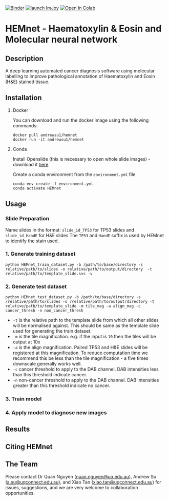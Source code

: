 [![Binder](https://mybinder.org/badge_logo.svg)](https://mybinder.org/v2/gh/BiomedicalMachineLearning/HEMnet/master?filepath=Development)
[![launch ImJoy](https://imjoy.io/static/badge/launch-imjoy-badge.svg)](https://imjoy.io/#/app?plugin=https://github.com/BiomedicalMachineLearning/HEMnet/blob/master/Demo/HEMnet_Tile_Predictor.imjoy.html)
[![Open In Colab](https://colab.research.google.com/assets/colab-badge.svg)](https://colab.research.google.com/github/BiomedicalMachineLearning/HEMnet/blob/master/Demo/TCGA_Inference.ipynb)

# HEMnet - Haematoxylin & Eosin and Molecular neural network

## Description
A deep learning automated cancer diagnosis software using molecular labelling to improve pathological annotation of 
Haematoxylin and Eosin (H&E) stained tissue. 

## Installation

1. Docker

    You can download and run the docker image using the following commands:
    
    ```
    docker pull andrewsu1/hemnet    
    docker run -it andrewsu1/hemnet
    ```
2. Conda 
   
   Install Openslide (this is necessary to open whole slide images) - download it [here](https://openslide.org/download/)
   
   Create a conda environment from the `environment.yml` file
   
   ```
   conda env create -f environment.yml
   conda activate HEMnet
   ```
   
## Usage
### Slide Preparation

Name slides in the format: `slide_id_TP53` for TP53 slides and `slide_id_HandE` for H&E slides
The `TP53` and `HandE` suffix is used by HEMnet to identify the stain used. 

### 1. Generate training dataset

`python HEMnet_train_dataset.py -b /path/to/base/directory -s relative/path/to/slides -o relative/path/to/output/directory 
-t relative/path/to/template_slide.svs -v`

### 2. Generate test dataset
`python HEMnet_test_dataset.py -b /path/to/base/directory -s /relative/path/to/slides -o /relative/path/to/output/directory
 -t relative/path/to/template_slide -m tile_mag -a align_mag -c cancer_thresh -n non_cancer_thresh`
 * `-t` is the relative path to the template slide from which all other slides will be normalised against. 
 This should be same as the template slide used for generating the train dataset. 
 * `-m` is the tile magnification. e.g. if  the input is `10` then the tiles will be output at 10x
 * `-a` is the align magnification. Paired TP53 and H&E slides will be registered at this magnification. 
 To reduce computation time we recommend this be less than the tile magnification - a five times downscale generally works well.
 * `-c` cancer threshold to apply to the DAB channel. DAB intensities less than this threshold indicate cancer.
 * `-n` non-cancer threshold to apply to the DAB channel. DAB intensities greater than this threshold indicate no cancer. 
### 3. Train model
 
### 4. Apply model to diagnose new images

## Results

## Citing HEMnet

## The Team
Please contact Dr Quan Nguyen (quan.nguyen@uq.edu.au), Andrew Su (a.su@uqconnect.edu.au), 
and Xiao Tan (xiao.tan@uqconnect.edu.au) for issues, suggestions, 
and we are very welcome to collaboration opportunities.


